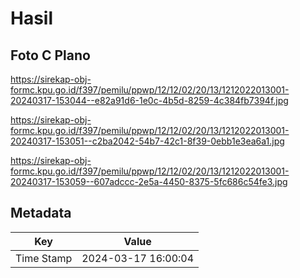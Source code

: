 # Hasil

## Foto C Plano

https://sirekap-obj-formc.kpu.go.id/f397/pemilu/ppwp/12/12/02/20/13/1212022013001-20240317-153044--e82a91d6-1e0c-4b5d-8259-4c384fb7394f.jpg

https://sirekap-obj-formc.kpu.go.id/f397/pemilu/ppwp/12/12/02/20/13/1212022013001-20240317-153051--c2ba2042-54b7-42c1-8f39-0ebb1e3ea6a1.jpg

https://sirekap-obj-formc.kpu.go.id/f397/pemilu/ppwp/12/12/02/20/13/1212022013001-20240317-153059--607adccc-2e5a-4450-8375-5fc686c54fe3.jpg


## Metadata

| Key        | Value               |
| ---------- | ------------------- |
| Time Stamp | 2024-03-17 16:00:04 |



